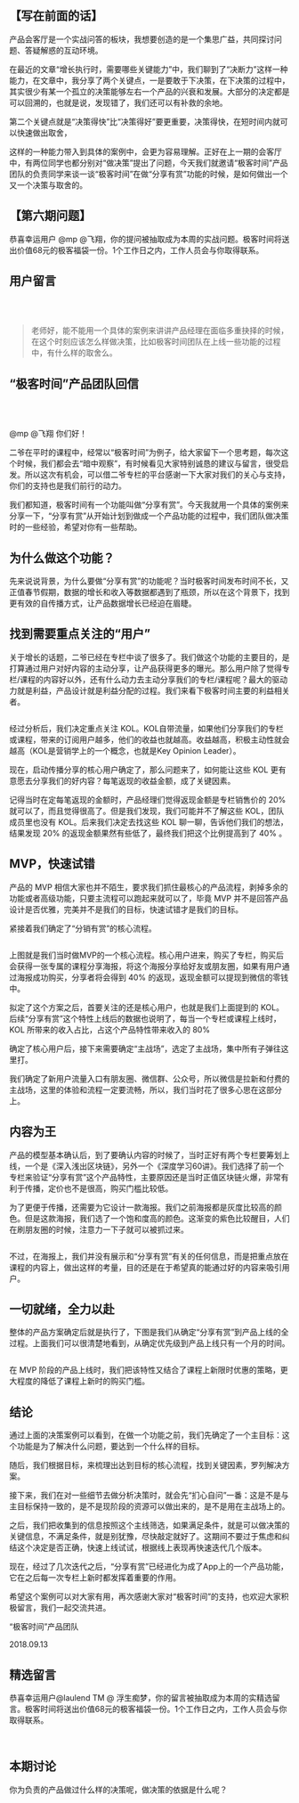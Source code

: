 <h2>【写在前面的话】</h2><p><span class="orange">产品会客厅是一个实战问答的板块，我想要创造的是一个集思广益，共同探讨问题、答疑解惑的互动环境。</span></p><p>在最近的文章“增长执行时，需要哪些关键能力”中，我们聊到了“决断力”这样一种能力，在文章中，我分享了两个关键点，一是要敢于下决策，在下决策的过程中，其实很少有某一个孤立的决策能够左右一个产品的兴衰和发展。大部分的决定都是可以回溯的，也就是说，发现错了，我们还可以有补救的余地。</p><p>第二个关键点就是“决策得快”比“决策得好”要更重要，决策得快，在短时间内就可以快速做出取舍，</p><p>这样的一种能力带入到具体的案例中，会更为容易理解。正好在上一期的会客厅中，有两位同学也都分别对“做决策”提出了问题，今天我们就邀请“极客时间”产品团队的负责同学来谈一谈“极客时间”在做“分享有赏”功能的时候，是如何做出一个又一个决策与取舍的。</p><h2>【第六期问题】</h2><p><span class="orange">恭喜幸运用户 @mp @飞翔，你的提问被抽取成为本周的实战问题。极客时间将送出价值68元的极客福袋一份。1个工作日之内，工作人员会与你取得联系。</span></p><h2>用户留言</h2><br></br><blockquote>
<p><span class="reference">老师好，能不能用一个具体的案例来讲讲产品经理在面临多重抉择的时候，在这个时刻应该怎么样做决策，比如极客时间团队在上线一些功能的过程中，有什么样的取舍么。</span></p>
</blockquote><!-- [[[read_end]]] --><h2>“极客时间”产品团队回信</h2><br></br><p>@mp  @飞翔  你们好！</p><p>二爷在平时的课程中，经常以“极客时间”为例子，给大家留下一个思考题，每次这个时候，我们都会去“暗中观察”，有时候看见大家特别诚恳的建议与留言，很受启发。所以这次有机会，可以借二爷专栏的平台感谢一下大家对我们的关心与支持，你们的支持也是我们前行的动力。</p><p>我们都知道，极客时间有一个功能叫做“分享有赏”。今天我就用一个具体的案例来分享一下，“分享有赏”从开始计划到做成一个产品功能的过程中，我们团队做决策时的一些经验，希望对你有一些帮助。</p><h2>为什么做这个功能？</h2><p>先来说说背景，为什么要做“分享有赏”的功能呢？当时极客时间发布时间不长，又正值春节假期，数据的增长和收入等数据都遇到了瓶颈，所以在这个背景下，找到更有效的自传播方式，让产品数据增长已经迫在眉睫。</p><h2>找到需要重点关注的“用户”</h2><p>关于增长的话题，二爷已经在专栏中谈了很多了。我们做这个功能的主要目的，是打算通过用户对好内容的主动分享，让产品获得更多的曝光。那么用户除了觉得专栏/课程的内容好以外，还有什么动力去主动分享我们的专栏/课程呢？最大的驱动力就是利益，产品设计就是利益分配的过程。我们来看下极客时间主要的利益相关者。</p><p><img src="https://static001.geekbang.org/resource/image/47/9f/47083cf7713c464885c0400cbfcc179f.png" alt=""></p><p>经过分析后，我们决定重点关注 KOL。KOL自带流量，如果他们分享我们的专栏或课程，带来的订阅用户越多，他们的收益也就越高。收益越高，积极主动性就会越高（KOL是营销学上的一个概念，也就是Key Opinion Leader）。</p><p>现在，启动传播分享的核心用户确定了，那么问题来了，如何能让这些 KOL 更有意愿去分享我们的好内容？每笔返现的收益金额，成了关键因素。</p><p>记得当时在定每笔返现的金额时，产品经理们觉得返现金额是专栏销售价的 20% 就可以了，而且觉得很高了。但是我们发现，我们可能并不了解这些 KOL，团队成员里也没有 KOL。后来我们决定去找这些 KOL 聊一聊，告诉他们我们的想法，结果发现 20% 的返现金额果然有些低了，最终我们把这个比例提高到了 40% 。</p><h2>MVP，快速试错</h2><p>产品的 MVP 相信大家也并不陌生，要求我们抓住最核⼼的产品流程，剥掉多余的功能或者⾼级功能，只要主流程可以跑起来就可以了，毕竟 MVP 并不是回答产品设计是否优雅，完美并不是我们的目标，快速试错才是我们的目标。</p><p>紧接着我们确定了“分销有赏”的核心流程。</p><p><img src="https://static001.geekbang.org/resource/image/87/bb/875d7b8713504b601a52e53aee918dbb.jpg" alt=""></p><p>上图就是我们当时做MVP的一个核心流程。核心用户进来，购买了专栏，购买后会获得一张专属的课程分享海报，将这个海报分享给好友或朋友圈，如果有用户通过海报成功购买，分享者将会得到 40% 的返现，返现金额可以提现到微信的零钱中。</p><p>拟定了这个方案之后，首要关注的还是核心用户，也就是我们上面提到的 KOL。后续“分享有赏”这个特性上线后的数据也说明了，每当一个专栏或课程上线时，KOL 所带来的收入占比，占这个产品特性带来收入的 80%</p><p>确定了核心用户后，接下来需要确定“主战场”，选定了主战场，集中所有子弹往这里打。</p><p>我们确定了新用户流量入口有朋友圈、微信群、公众号，所以微信是拉新和付费的主战场，这里的体验和流程一定要流畅，所以，我们当时花了很多心思在这部分上。</p><h2>内容为王</h2><p>产品的模型基本确认后，到了要确认内容的时候了，当时正好有两个专栏要筹划上线，一个是《深入浅出区块链》，另外一个《深度学习60讲》。我们选择了前一个专栏来验证“分享有赏”这个产品特性，主要原因还是当时正值区块链火爆，非常有利于传播，定价也不是很高，购买门槛比较低。</p><p>为了更便于传播，还需要为它设计一款海报。我们之前海报都是灰度比较高的颜色。但是这款海报，我们选了一个饱和度高的颜色。这渐变的紫色比较醒目，人们在刷朋友圈的时候，注意力一下子就可以被抓过来。</p><p><img src="https://static001.geekbang.org/resource/image/b8/a9/b81ad0f8c37e831ddcb3e5d0d15a99a9.png" alt=""></p><p>不过，在海报上，我们并没有展示和“分享有赏”有关的任何信息，而是把重点放在课程的内容上，做出这样的考量，目的还是在于希望真的能通过好的内容来吸引用户。</p><h2>一切就绪，全力以赴</h2><p>整体的产品方案确定后就是执行了，下图是我们从确定“分享有赏”到产品上线的全过程。上面我们可以很清楚地看到，从确定优先级到产品上线只有一个月的时间。</p><p><img src="https://static001.geekbang.org/resource/image/3c/11/3c6fab56938d9fc5296099466b809f11.jpg" alt=""></p><p>在 MVP 阶段的产品上线时，我们把该特性又结合了课程上新限时优惠的策略，更大程度的降低了课程上新时的购买门槛。</p><h2>结论</h2><p>通过上面的决策案例可以看到，在做一个功能之前，我们先确定了一个主目标：这个功能是为了解决什么问题，要达到一个什么样的目标。</p><p>随后，我们根据目标，来梳理出达到目标的核心流程，找到关键因素，罗列解决方案。</p><p>接下来，我们在对一些细节去做分析决策时，就会先“扪心自问”一番：这是不是与主目标保持一致的，是不是现阶段的资源可以做出来的，是不是用在主战场上的。</p><p>之后，我们把收集到的信息按照这个主线筛选，如果满足条件，就是可以做决策的关键信息，不满足条件，就是别犹豫，尽快敲定就好了。这期间不要过于焦虑和纠结这个决定是否正确，快速上线试试，根据线上表现再快速迭代几个版本。</p><p>现在，经过了几次迭代之后，“分享有赏”已经进化为成了App上的一个产品功能，它在之后每一次专栏上新时都发挥着重要的作用。</p><p>希望这个案例可以对大家有用，再次感谢大家对“极客时间”的支持，也欢迎大家积极留言，我们一起交流共进。</p><p>“极客时间”产品团队</p><p>2018.09.13</p><h2>精选留言</h2><p><span class="orange">恭喜幸运用户@laulend TM @ 浮生痴梦，你的留言被抽取成为本周的实精选留言。极客时间将送出价值68元的极客福袋一份。1个工作日之内，工作人员会与你取得联系。</span></p><p><img src="https://static001.geekbang.org/resource/image/5c/db/5c6cb84c0c258f83be2577f4dc4a05db.jpg" alt=""></p><p><img src="https://static001.geekbang.org/resource/image/f2/6a/f2ee353f8f35f70a1f9a682020b6036a.jpg" alt=""></p><h2>本期讨论</h2><p>你为负责的产品做过什么样的决策呢，做决策的依据是什么呢？</p><p></p>